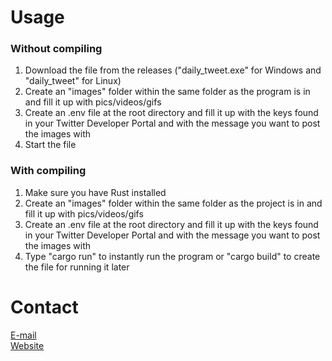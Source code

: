 # Usage
### Without compiling
1. Download the file from the releases ("daily_tweet.exe" for Windows and "daily_tweet" for Linux)
2. Create an "images" folder within the same folder as the program is in and fill it up with pics/videos/gifs
3. Create an .env file at the root directory and fill it up with the keys found in your Twitter Developer Portal and with the message you want to post the images with
4. Start the file

### With compiling
1. Make sure you have Rust installed
2. Create an "images" folder within the same folder as the project is in and fill it up with pics/videos/gifs
3. Create an .env file at the root directory and fill it up with the keys found in your Twitter Developer Portal and with the message you want to post the images with
4. Type "cargo run" to instantly run the program  or "cargo build" to create the file for running it later

# Contact
[E-mail](mailto:quadvision@proton.me) <br>
[Website](https://quadvision.eu)

